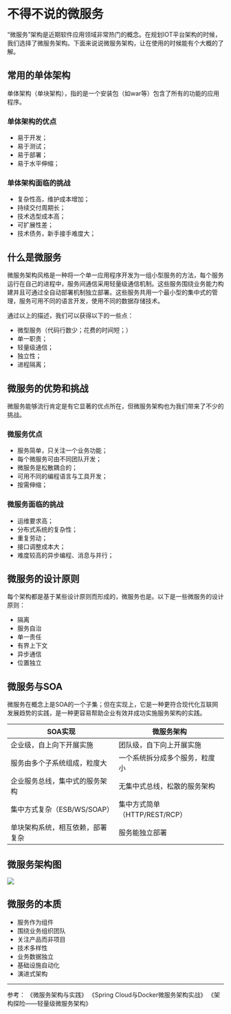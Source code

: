 # 不得不说的微服务 #

“微服务”架构是近期软件应用领域非常热门的概念。在规划IOT平台架构的时候，我们选择了微服务架构。下面来说说微服务架构，让在使用的时候能有个大概的了解。

## 常用的单体架构 ##

单体架构（单块架构），指的是一个安装包（如war等）包含了所有的功能的应用程序。

### 单体架构的优点 ###

- 易于开发；
- 易于测试；
- 易于部署；
- 易于水平伸缩；

### 单体架构面临的挑战 ###

- 复杂性高，维护成本增加；
- 持续交付周期长；
- 技术选型成本高；
- 可扩展性差；
- 技术债务，新手接手难度大；

## 什么是微服务 ##

微服务架构风格是一种将一个单一应用程序开发为一组小型服务的方法，每个服务运行在自己的进程中，服务间通信采用轻量级通信机制。这些服务围绕业务能力构建并且可通过全自动部署机制独立部署。这些服务共用一个最小型的集中式的管理，服务可用不同的语言开发，使用不同的数据存储技术。

通过以上的描述，我们可以获得以下的一些点：

- 微型服务（代码行数少；花费的时间短；）
- 单一职责；
- 轻量级通信；
- 独立性；
- 进程隔离；

## 微服务的优势和挑战 ##

微服务能够流行肯定是有它显著的优点所在，但微服务架构也为我们带来了不少的挑战。

### 微服务优点 ###

- 服务简单，只关注一个业务功能；
- 每个微服务可由不同团队开发；
- 微服务是松散耦合的；
- 可用不同的编程语言与工具开发；
- 按需伸缩；

### 微服务面临的挑战 ###

- 运维要求高；
- 分布式系统的复杂性；
- 重复劳动；
- 接口调整成本大；
- 难度较高的异步编程、消息与并行；

## 微服务的设计原则 ##

每个架构都是基于某些设计原则而形成的，微服务也是。以下是一些微服务的设计原则：

- 隔离
- 服务自治
- 单一责任
- 有界上下文
- 异步通信
- 位置独立

## 微服务与SOA ##

微服务在概念上是SOA的一个子集；但在实现上，它是一种更符合现代化互联网发展趋势的实践，是一种更容易帮助企业有效并成功实施服务架构的实践。

|  SOA实现        |  微服务架构    |
| ------------- | ------------- |
| 企业级，自上向下开展实施      | 团队级，自下向上开展实施 |
| 服务由多个子系统组成，粒度大      | 一个系统拆分成多个服务，粒度小      |
| 企业服务总线，集中式的服务架构 | 无集中式总线，松散的服务架构      |
| 集中方式复杂（ESB/WS/SOAP）| 集中方式简单（HTTP/REST/RCP） |
| 单块架构系统，相互依赖，部署复杂 | 服务能独立部署 |

## 微服务架构图 ##

<img src="https://raw.githubusercontent.com/guanzhenxing/build-the-iot-platform/master/resources/microservice-architecture.png"/>

## 微服务的本质 ##

- 服务作为组件
- 围绕业务组织团队
- 关注产品而非项目
- 技术多样性
- 业务数据独立
- 基础设施自动化
- 演进式架构

---
参考：
《微服务架构与实践》
《Spring Cloud与Docker微服务架构实战》
《架构探险——轻量级微服务架构》